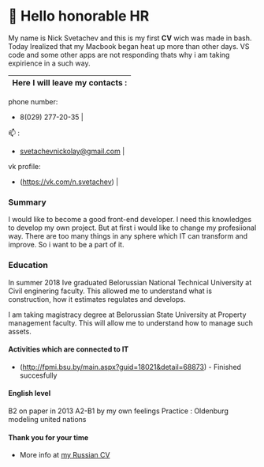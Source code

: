# :wave: Hello honorable HR

My name is Nick Svetachev and this is my first **CV** wiсh was made in bash. Today Irealized that my Macbook began heat up more than other days. VS code and some other apps are not responding thats why i am taking expirience in a such way.

Here I will leave my contacts : |
------------------------------- |
phone number: 
* 8(029) 277-20-35 |

:mailbox: : 
* svetachevnickolay@gmail.com  |

vk profile: 
* (https://vk.com/n.svetachev) |

### Summary
 I would like to become a good front-end developer. I need this knowledges to develop my own project. But at first i would like to change my profesiional way. There are too many things in any sphere which IT can transform and improve. So i want to be a part of it. 

 ### Education
 In summer 2018 Ive graduated Belorussian National Technical University at Civil enginering faculty. This allowed me to understand what is construction, how it estimates regulates and  develops. 

 I am taking magistracy degree at Belorussian State University at Property management faculty. This will allow me to understand how to manage such assets.

 #### Activities which are connected to IT 
 * (http://fpmi.bsu.by/main.aspx?guid=18021&detail=68873) - Finished succesfully 

#### English level
B2 on paper in 2013 
A2-B1 by my own feelings
Practice : Oldenburg modeling united nations 

#### Thank you for your time 
* More info at [my Russian CV](https://github.com/homm1t/my-russian-cv/blob/master/Svetachev-Nickolay-CV.pdf)
